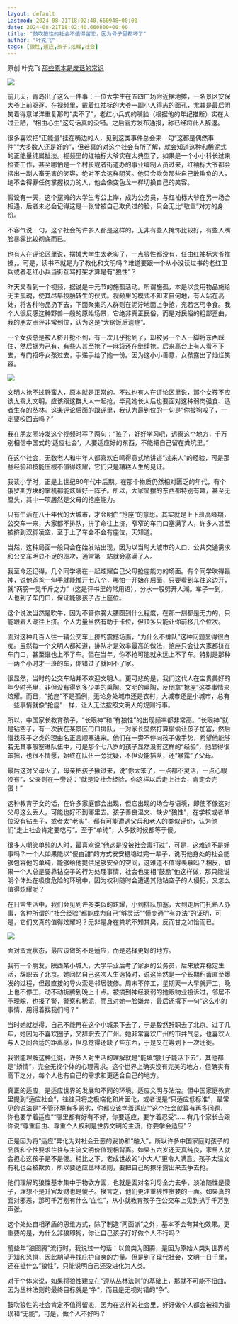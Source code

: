 ```yaml
---
layout: default
Lastmod: 2024-08-21T18:02:40.660948+00:00
date: 2024-08-21T18:02:40.660800+00:00
title: "鼓吹狼性的社会不值得留恋，因为骨子里都坏了"
author: "叶克飞"
tags: [狼性,适应,孩子,炫耀,社会]
---
```


原创 叶克飞 [那些原本是废话的常识](javascript:void(0);)

![](https://images.weserv.nl/?url=https%3A//mmbiz.qpic.cn/mmbiz_jpg/Lc0kZziaibxpb4mwZJnMexXyumiad5XfqDfflMjQicUlouiaoeffIDibf7HiaHold7dmBppqSkaTGs0yLEUxd1XPsXZcA/640%3Fwx_fmt%3Djpeg%26from%3Dappmsg)

前几天，青岛出了这么一件事：一位大学生在五四广场附近摆地摊，一名景区安保大爷上前驱逐。在视频里，戴着红袖标的大爷一副小人得志的面孔，尤其是最后阴笑着得意洋洋重复那句“卖不了”，老红小兵式的嘴脸（根据他的年纪推断）实在太过丑陋，“相由心生”这句话真的没错。之后官方发布通报，称已经将此人辞退。

很多喜欢把“正能量”挂在嘴边的人，见到这类事件总会来一句“这都是偶然事件”“大多数人还是好的”，但若真的对这个社会有所了解，就会知道这种和稀泥式的正能量纯属扯淡。视频里的红袖标大爷实在太典型了，如果是一个小小科长过来检查工作，甚至哪怕是一个村长或者街道办的事业编制人员过来，红袖标大爷都会摆出一副人畜无害的笑容，绝对不会这样阴笑。他只会欺负那些自己敢欺负的人，绝不会得罪任何掌握权力的人，他会像变色龙一样切换自己的笑容。

假设有一天，这个摆摊的大学生考公上岸，成为公务员，与红袖标大爷在另一场合相遇，后者未必会记得这是一张曾被自己欺负过的脸，只会无比“敬重”对方的身份。

不客气说一句，这个社会的许多人都是这样的，无非有些人掩饰比较好，有些人嘴脸暴露比较彻底而已。

也有人在评论区里说，摆摊大学生太老实了，一点狼性都没有，任由红袖标大爷推搡，。可是，读书不就是为了教化和文明吗？难道要跟一个从小没读过书的老红卫兵或者老红小兵当街互骂打架才算是有“狼性”？

昨天又看到一个视频，据说是中元节的施孤活动。所谓施孤，本是以食用物品施给无主孤魂，使其尽早投胎转生的仪式。视频里的模式不知来自何地，有人站在高处，将各种物品扔下去，下面聚集的人群则在泥泞地面上争抢，宛若乞丐争食。我个人很反感这种野兽一般的原始场景，它绝非真正民俗，而是对民俗的粗鄙歪曲，我的朋友点评非常到位，认为这是“大锅饭后遗症”。

一个女孩总是被人挤开抢不到，有一次几乎抢到了，却被另一个人一脚将东西踩住，然后据为己有，有些人甚至抢了一麻袋还在继续抢。后来高台上有人看不下去，专门招呼女孩过去，手递手给了她一份。因为这小小善意，女孩露出了灿烂笑容。

![](https://images.weserv.nl/?url=https%3A//mmbiz.qpic.cn/mmbiz_jpg/Lc0kZziaibxpb4mwZJnMexXyumiad5XfqDf9MZWccmj2nraxt7tyosRllHTG1CsnjmlA7xP1a3VibfuwicdYJcjChMQ/640%3Fwx_fmt%3Djpeg%26from%3Dappmsg)

文明人抢不过野蛮人，原本就是正常的。不过也有人在评论区里说，那个女孩不应该太乖太文明，应该跟这群大人一起抢，毕竟她长大后也要面对这种弱肉强食、适者生存的丛林。这条评论后面的跟评里，我认为最到位的一句是“你被狗咬了，一定要咬回去吗？”

我在朋友圈转发这个视频时写了两句：“孩子，好好学习吧，远离这个地方，千万别相信中国式的‘适应社会’，人要适应好的东西，不能把自己留在粪坑里。”

在这个社会，无数老人和中年人都喜欢自鸣得意式地讲述“过来人”的经验，可是那些经验和技能压根不值得炫耀，它们只是糟糕人生的见证。

我读小学时，正是上世纪80年代中后期。在那个物质仍然相对匮乏的年代，有个俄罗斯方块的掌机都能炫耀好一阵子。所以，大家显摆的东西都特别有趣，甚至无厘头，其中一项居然是父母的抢座能力。

只有生活在八十年代的大城市，才会明白“抢座”的意思。其实就是上下班高峰期，公交车一来，大家都不排队，拼了命往上挤，窄窄的车门口塞满了人，许多人甚至被挤到双脚凌空，至于上了车会不会有座位，天知道。

当然，这种局面一般只会在始发站出现，因为以当时大城市的人口、公共交通需求和公交车明显不足的班次，通常第一站就会塞满了人。

我至今还记得，几个同学凑在一起炫耀自己父母抢座能力的场面。有个同学吹得最神，说他爸爸一伸手就能推开七八个，哪怕一开始在后面，只要看到车往这边开，就“两膀一晃千斤之力”（这是评书里的常用语），分水一般劈开人潮。车子一到，人也到了车门口，保证能够孩子占上座位。

这个说法当然是吹牛，因为不管你膀大腰圆到什么程度，在那一刻都是无力的，只能跟着人潮往上挤。个人力量当然有助于卡位，但顶多只能让你前移几个位次。

面对这种几百人往一辆公交车上挤的震撼场面，“为什么不排队”这种问题显得很白痴。虽然每一个文明人都知道，排队才是效率最高的做法，抢座只会让大家都挤在车门口，甚至谁也上不了车。但在当年，你不抢可能就永远上不了车。特别是那种一两个小时才一班的车，你错过了就回不了家。

很显然，当时的公交车站并不欢迎文明人。更可悲的是，我们这代人在宝贵美好的年少时光里，非但没有得到多少美的熏陶、文明的熏陶，反倒拿“抢座”这类事情来炫耀。而且，“抢座”不是孤例，无论身处城市还是农村，大城市还是小城市，总有一些事情就像“抢座”一样，让人无法按照文明人的规则行事。

所以，中国家长教育孩子，“长眼神”和“有狼性”的出现频率都非常高。“长眼神”就是钻空子，有一次我在某景区门口排队，一对家长显然打算偷偷让孩子加塞，然后借找孩子之类的理由名正言顺塞进来。他们在一旁不停向孩子做手势，希望他能够若无其事般塞进队伍中，可是那个七八岁的孩子显然没有这样的“经验”，他显得很笨拙，也很不情愿，始终在队伍一旁犹疑，不但没能插队，还“暴露”了父母。

最后这对父母火了，母亲把孩子揪过来，说“你太笨了，一点都不灵活，一点心眼没有”，父亲则在一旁说：“就是没社会经验，你这样以后走上社会，肯定会完蛋！”

这种教育子女的话，在许多家庭都会出现，但它出现的场合与语境，即使不像这对父母这么丢人，可能也好不到哪里去。孩子善良温文、缺少“狼性”，在学校或者单位没有钻空子，或者太“老实”，都有可能遭遇父母和老人的类似评价，认为他们“走上社会肯定要吃亏”。至于“单纯”，大多数时候都等于傻。

很多人嘲笑单纯的人时，最喜欢说“他这是没被社会毒打过”，可是，这难道不是好事吗？一个人如果能以“傻白甜”的方式安安稳稳过完一辈子，说明他身处的社会能够包容他的单纯，能够给他提供足够安全的空间，这难道不值得羡慕吗？相反，如果一个人总是要靠钻空子的行为处理事情，社会也变相“鼓励”他这样做，那只能说明个体处在极度危险的环境中，因为权利随时会遭遇其他钻空子的人侵犯，又怎么值得炫耀呢？

在日常生活中，我们会见到许多类似的炫耀，小到排队加塞，大到走后门托熟人办事，各种所谓的“社会经验”都能成为自己“够灵活”“懂变通”“有办法”的证明，可是，它们又真的值得炫耀吗？无非是身在粪坑不知其臭，反而甘之如饴而已。

![](https://images.weserv.nl/?url=https%3A//mmbiz.qpic.cn/mmbiz_jpg/Lc0kZziaibxpb1k1quC12PROMeHU5yqofccvNy8y1icvraUyUpobFucCQIx1p6sLttNPWNfcc5XcRUhIw7a0Womfw/640%3Fwx_fmt%3Djpeg%26from%3Dappmsg)

面对蛮荒状态，最应该做的不是适应，而是选择更好的地方。

我有一个朋友，陕西某小城人，大学毕业后考了家乡的公务员，后来放弃稳定生活，辞职去了北京。她回忆自己这次人生选择时，说这当然是一个长期积蓄直至爆发的过程，但最直接的导火索是邻居装修。周末不停工，星期天一大早就开工，晚上也不停工，动不动折腾到晚上十点。被搞到神经衰弱的她跟物业投诉过，邻居不予理睬，也报了警，警察和稀泥，而且对她一脸嫌弃，最后还撂下一句“这么小的事情，用得着找我们吗？”

当时她就觉得，自己不能再在这个小城呆下去了，于是毅然辞职去了北京。过了几年，她因为不喜欢圈子，又辞职去了广州。她非常喜欢广州的市井气息，也喜欢人与人之间合适的距离感，但总觉得还缺了些东西，于是又在筹划下一次迁徙。

我很能理解这种迁徙，许多人对生活的理解就是“能填饱肚子能活下去”，其他都是“矫情”，完全无视个体的心理需求。这个世界上确实没有完美的地方，但确实有高下之分，每个人也有自己的需求和更适合自己的地方。

真正的适应，是适应世界的发展和不同的环境，适应文明与法治。但中国家庭教育里提到“适应社会”，往往只将之极端化和片面化，或者说是“只适应低标准”，最常见的说法是“不管环境有多恶劣，你都应该学着适应”“这个社会就算有再多问题，你也要学着适应”“哪里都有好有不好，你要适应，要学着忍受”……有几个家长会跟你说“尊重自由、尊重个人权利是世界文明的主流，你要学会适应”？

正是因为将“适应”异化为对社会丑恶的妥协和“融入”，所以许多中国家庭对孩子的品质和个性要求往往与主流文明价值观相背离。如果五六岁还天真纯良，家里人就会担心这孩子是不是傻。相比之下，老成世故的“小大人”更令人满意。孩子太温文有礼也会被欺负，所以要适应丛林法则，要把自己的獠牙露出来去争去抢。

他们理解的狼性基本集中于物欲方面，也就是面对名利尽全力去争，淡泊随性是傻子，理想不是升官发财也是傻子。换言之，他们更注重狼性贪婪的一面。如果真的面对邪恶，那可千万别有什么“血性”，从小就教育孩子在公交车上见到扒手千万别声张。

这个处处自相矛盾的思维方式，除了制造“两面派”之外，基本不会有其他效果。更重要的是，为什么非狼即狗，你让自己孩子好好做个人不行吗？

前些年“狼图腾”流行时，我说过一句话：以兽类为图腾，是因为原始人类对世界的无知和恐惧，因此期望寻找庇护自身的力量。但是到了现代社会，文明一日千里，还在扯什么“狼性”，只能说明自己还没进化为人类。

对于个体来说，如果将狼性建立在“遵从丛林法则”的基础上，那就不可能不扭曲。因为丛林法则的最终目标就是“争”，而且是无视对错的“争”。

鼓吹狼性的社会肯定不值得留恋，因为在这样的社会里，好好做个人都会被视为错误和“无能”，可是，做个人不好吗？

